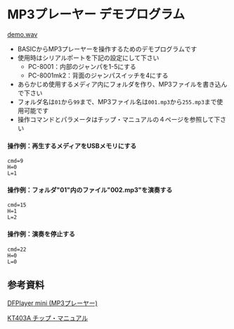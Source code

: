 # MP3プレーヤー デモプログラム

[demo.wav](PROGRAMS/demo.wav)

- BASICからMP3プレーヤーを操作するためのデモプログラムです
- 使用時はシリアルポートを下記の設定にして下さい
    - PC-8001：内部のジャンパを1-5にする
    - PC-8001mk2：背面のジャンパスイッチを4にする
- あらかじめ使用するメディア内にフォルダを作り、MP3ファイルを書き込んで下さい
- フォルダ名は`01`から`99`まで、MP3ファイル名は`001.mp3`から`255.mp3`まで使用可能です
- 操作コマンドとパラメータはチップ・マニュアルの４ページを参照して下さい

#### 操作例：再生するメディアをUSBメモリにする
    cmd=9
    H=0
    L=1

#### 操作例：フォルダ"01"内のファイル"002.mp3"を演奏する
    cmd=15
    H=1
    L=2

#### 操作例：演奏を停止する
    cmd=22
    H=0
    L=0




## 参考資料

[DFPlayer mini (MP3プレーヤー)](https://akizukidenshi.com/catalog/g/g112544/)

[KT403A チップ・マニュアル](https://drive.google.com/file/d/1FfOZJdB9Q0GYQllW3_FLckE7aC8jizcE/view)
